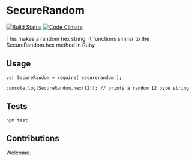 # SecureRandom

[![Build Status](https://travis-ci.org/robzolkos/securerandom.svg?branch=master)](https://travis-ci.org/robzolkos/securerandom)
[![Code Climate](https://codeclimate.com/github/RobZolkos/securerandom/badges/gpa.svg)](https://codeclimate.com/github/RobZolkos/securerandom)

This makes a random hex string.  It functions similar to the SecureRandom.hex method in Ruby.

## Usage

```
var SecureRandom = require('securerandom');

console.log(SecureRandom.hex(12)); // prints a random 12 byte string
```

## Tests

``` npm test ```

## Contributions

Welcome.

